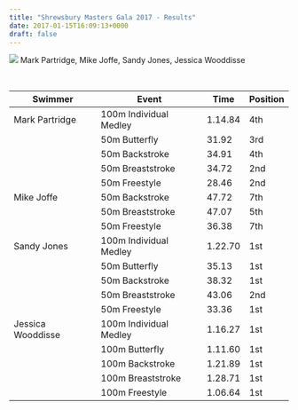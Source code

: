 ```yaml
---
title: "Shrewsbury Masters Gala 2017 - Results"
date: 2017-01-15T16:09:13+0000
draft: false
---
```

![](/images/2017/01/image1-1024x576.jpeg)
 Mark Partridge, Mike Joffe, Sandy Jones, Jessica Wooddisse



 


| Swimmer |Event |Time |Position |
|---|---|---|---|
| Mark Partridge |100m Individual Medley |1.14.84 |4th |
|  |50m Butterfly |31.92 |3rd |
|  |50m Backstroke |34.91 |4th |
|  |50m Breaststroke |34.72 |2nd |
|  |50m Freestyle |28.46 |2nd |
| Mike Joffe |50m Backstroke |47.72 |7th |
|  |50m Breaststroke |47.07 |5th |
|  |50m Freestyle |36.38 |7th |
| Sandy Jones |100m Individual Medley |1.22.70 |1st |
|  |50m Butterfly |35.13 |1st |
|  |50m Backstroke |38.32 |1st |
|  |50m Breaststroke |43.06 |2nd |
|  |50m Freestyle |33.36 |1st |
| Jessica Wooddisse |100m Individual Medley |1.16.27 |1st |
|  |100m Butterfly |1.11.60 |1st |
|  |100m Backstroke |1.21.89 |1st |
|  |100m Breaststroke |1.28.71 |1st |
|  |100m Freestyle |1.06.64 |1st |


